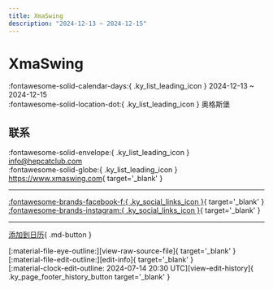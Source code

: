 ```yaml
---
title: XmaSwing
description: "2024-12-13 ~ 2024-12-15"
---
```


# XmaSwing 

:fontawesome-solid-calendar-days:{ .ky_list_leading_icon } 2024-12-13 ~ 2024-12-15  
:fontawesome-solid-location-dot:{ .ky_list_leading_icon } 奥格斯堡  

## 联系

:fontawesome-solid-envelope:{ .ky_list_leading_icon } <info@hepcatclub.com>  
:fontawesome-solid-globe:{ .ky_list_leading_icon } <https://www.xmaswing.com>{ target='_blank' }  

---

 [:fontawesome-brands-facebook-f:{ .ky_social_links_icon }](https://www.facebook.com/deinhepcatclub){ target='_blank' } [:fontawesome-brands-instagram:{ .ky_social_links_icon }](https://instagram.com/hepcatclub){ target='_blank' }

---

[添加到日历](https://swing.news/ics/zh-Hans/2024/de/xma-swing-2024.ics){ .md-button }

<div class="ky_page_footer" markdown>
<div class="ky_page_footer_trailing" markdown="span">
[:material-file-eye-outline:][view-raw-source-file]{ target='_blank' }
[:material-file-edit-outline:][edit-info]{ target='_blank' }
</div>
<div class="ky_page_footer_leading" markdown="span">
[:material-clock-edit-outline: 2024-07-14 20:30 UTC][view-edit-history]{ .ky_page_footer_history_button target='_blank' }
</div>
</div>

[view-raw-source-file]: https://github.com/swingdance/events/blob/main/2024/de/xma-swing-2024.json "查看原始源文件"
[edit-info]: https://github.com/swingdance/events/issues/new?assignees=&labels=update+event&projects=&template=03-update_entity.yml&title=%5B2024%2Fde%5D%20XmaSwing&region=de&year=2024&id=xma-swing-2024&name=XmaSwing&org_id= "编辑信息"

[view-edit-history]: https://github.com/swingdance/events/commits/main/2024/de/xma-swing-2024.json "查看编辑历史"
